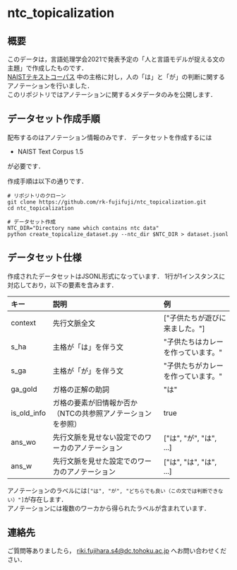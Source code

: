 # ntc_topicalization

## 概要
このデータは，言語処理学会2021で発表予定の「人と言語モデルが捉える文の主題」で作成したものです．  
[NAISTテキストコーパス](https://sites.google.com/site/naisttextcorpus/)
中の主格に対し，人の「は」と「が」の判断に関するアノテーションを行いました．  
このリポジトリではアノテーションに関するメタデータのみを公開します．

## データセット作成手順
配布するのはアノテーション情報のみです．
データセットを作成するには

- NAIST Text Corpus 1.5

が必要です．

作成手順は以下の通りです．

```
# リポジトリのクローン
git clone https://github.com/rk-fujifuji/ntc_topicalization.git
cd ntc_topicalization

# データセット作成
NTC_DIR="Directory name which contains ntc data"
python create_topicalize_dataset.py --ntc_dir $NTC_DIR > dataset.jsonl
```

## データセット仕様
作成されたデータセットはJSONL形式になっています．
1行が1インスタンスに対応しており，以下の要素を含みます．

| キー        | 説明                                                        | 例                                 | 
| :---------- | :---------------------------------------------------------- | :--------------------------------- | 
| context     | 先行文脈全文                                                | ["子供たちが遊びに来ました。"]     | 
| s_ha        | 主格が「は」を伴う文                                        | "子供たちはカレーを作っています。" | 
| s_ga        | 主格が「が」を伴う文                                        | "子供たちがカレーを作っています。" | 
| ga_gold     | ガ格の正解の助詞                                            | "は"                               | 
| is_old_info | ガ格の要素が旧情報か否か（NTCの共参照アノテーションを参照） | true                               | 
| ans_wo      | 先行文脈を見せない設定でのワーカのアノテーション            | ["は", "が", "は", ...]            | 
| ans_w       | 先行文脈を見せた設定でのワーカのアノテーション              | ["は", "は", "は", ...]            | 

アノテーションのラベルには`["は", "が", "どちらでも良い（この文では判断できない）"]`が存在します．  
アノテーションには複数のワーカから得られたラベルが含まれています．

## 連絡先
ご質問等ありましたら，
[riki.fujihara.s4@dc.tohoku.ac.jp](<mailto:riki.fujihara.s4@dc.tohoku.ac.jp>)
へお問い合わせください．